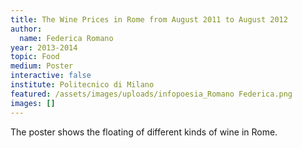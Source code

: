 ```yaml
---
title: The Wine Prices in Rome from August 2011 to August 2012
author:
  name: Federica Romano
year: 2013-2014
topic: Food
medium: Poster
interactive: false
institute: Politecnico di Milano
featured: /assets/images/uploads/infopoesia_Romano Federica.png
images: []
---
```

The poster shows the floating of different kinds of wine in Rome.
